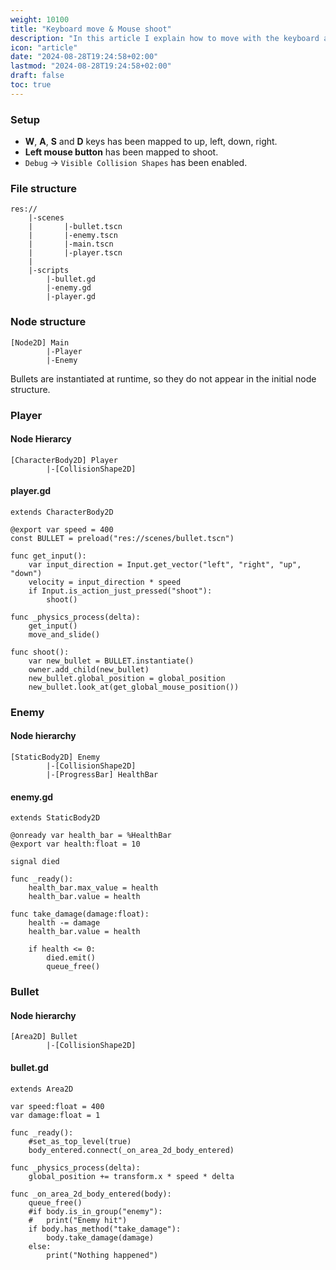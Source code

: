 ```yaml
---
weight: 10100
title: "Keyboard move & Mouse shoot"
description: "In this article I explain how to move with the keyboard and point and shoot with the mouse"
icon: "article"
date: "2024-08-28T19:24:58+02:00"
lastmod: "2024-08-28T19:24:58+02:00"
draft: false
toc: true
---
```


### Setup
- **W**, **A**, **S** and **D** keys has been mapped to up, left, down, right.
- **Left mouse button** has been mapped to shoot.
- `Debug` -> `Visible Collision Shapes` has been enabled.

### File structure
```
res://
    |-scenes
    |	    |-bullet.tscn
    |	    |-enemy.tscn
    |	    |-main.tscn
    |	    |-player.tscn
    |
    |-scripts
	    |-bullet.gd
	    |-enemy.gd
	    |-player.gd
```

### Node structure
```
[Node2D] Main
		|-Player
		|-Enemy
```
Bullets are instantiated at runtime, so they do not appear in the initial node structure.


### Player

#### Node Hierarcy
```
[CharacterBody2D] Player
		|-[CollisionShape2D]
```
#### player.gd
```gdscript
extends CharacterBody2D

@export var speed = 400
const BULLET = preload("res://scenes/bullet.tscn")

func get_input():
	var input_direction = Input.get_vector("left", "right", "up", "down")
	velocity = input_direction * speed
	if Input.is_action_just_pressed("shoot"):
		shoot()
		
func _physics_process(delta):
	get_input()
	move_and_slide()

func shoot():
	var new_bullet = BULLET.instantiate()
	owner.add_child(new_bullet)
	new_bullet.global_position = global_position
	new_bullet.look_at(get_global_mouse_position())
```


### Enemy

#### Node hierarchy

```
[StaticBody2D] Enemy
		|-[CollisionShape2D]
		|-[ProgressBar] HealthBar
```

#### enemy.gd
```gdscript
extends StaticBody2D

@onready var health_bar = %HealthBar
@export var health:float = 10

signal died

func _ready():
	health_bar.max_value = health
	health_bar.value = health

func take_damage(damage:float):
	health -= damage
	health_bar.value = health
	
	if health <= 0:
		died.emit()
		queue_free()
```


### Bullet

#### Node hierarchy
```
[Area2D] Bullet
		|-[CollisionShape2D]
```

#### bullet.gd
```gdscript
extends Area2D

var speed:float = 400
var damage:float = 1

func _ready():
	#set_as_top_level(true)
	body_entered.connect(_on_area_2d_body_entered)
	
func _physics_process(delta):
	global_position += transform.x * speed * delta

func _on_area_2d_body_entered(body):
	queue_free()
	#if body.is_in_group("enemy"):
	#	print("Enemy hit")
	if body.has_method("take_damage"):
		body.take_damage(damage)
	else:
		print("Nothing happened")
```


